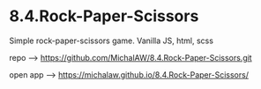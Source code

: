 # 8.4.Rock-Paper-Scissors
Simple rock-paper-scissors game. Vanilla JS, html, scss

repo --> https://github.com/MichalAW/8.4.Rock-Paper-Scissors.git

open app --> https://michalaw.github.io/8.4.Rock-Paper-Scissors/
